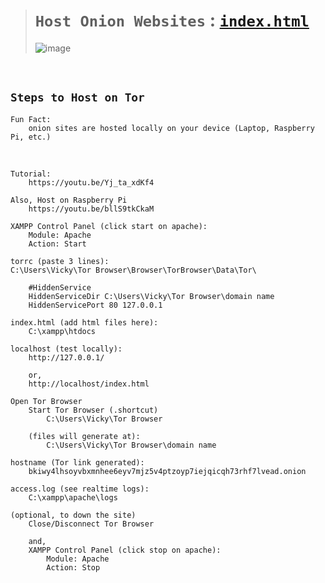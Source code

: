 ># `Host Onion Websites` : [`index.html`](https://github.com/imvickykumar999/haystak5njsmn2hqkewecpaxetahtwhsbsa64jom2k22z5afxhnpxfid.onion/blob/0b08ed7e1d233ca626348fbf49da90c5767c921c/index.html#L1)
>
>![image](https://github.com/imvickykumar999/Host-Onion/assets/50515418/5ccf936b-9c7c-4c50-9c25-2e6cc32c8667)

<br>

## `Steps to Host on Tor`

    Fun Fact: 
        onion sites are hosted locally on your device (Laptop, Raspberry Pi, etc.)

<br>

    Tutorial: 
        https://youtu.be/Yj_ta_xdKf4

    Also, Host on Raspberry Pi
        https://youtu.be/bllS9tkCkaM

    XAMPP Control Panel (click start on apache):
        Module: Apache
        Action: Start

    torrc (paste 3 lines): 
    C:\Users\Vicky\Tor Browser\Browser\TorBrowser\Data\Tor\

        #HiddenService
        HiddenServiceDir C:\Users\Vicky\Tor Browser\domain name
        HiddenServicePort 80 127.0.0.1

    index.html (add html files here): 
        C:\xampp\htdocs

    localhost (test locally):
        http://127.0.0.1/

        or,
        http://localhost/index.html
        
    Open Tor Browser 
        Start Tor Browser (.shortcut)
            C:\Users\Vicky\Tor Browser

        (files will generate at):
            C:\Users\Vicky\Tor Browser\domain name

    hostname (Tor link generated):
        bkiwy4lhsoyvbxmnhee6eyv7mjz5v4ptzoyp7iejqicqh73rhf7lvead.onion

    access.log (see realtime logs): 
        C:\xampp\apache\logs

    (optional, to down the site)
        Close/Disconnect Tor Browser

        and,
        XAMPP Control Panel (click stop on apache):
            Module: Apache
            Action: Stop
